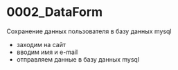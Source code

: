 # 0002_DataForm

Сохранение данных пользователя в базу данных mysql

- заходим на сайт
- вводим имя и e-mail
- отправляем данные в базу данных mysql
